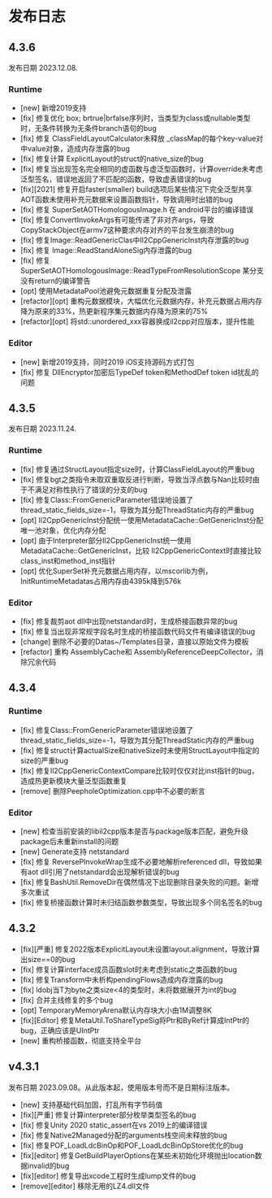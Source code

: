 # 发布日志

## 4.3.6

发布日期 2023.12.08.

### Runtime

- [new] 新增2019支持
- [fix] 修复优化 box; brtrue|brfalse序列时，当类型为class或nullable类型时，无条件转换为无条件branch语句的bug
- [fix] 修复 ClassFieldLayoutCalculator未释放 _classMap的每个key-value对中value对象，造成内存泄露的bug
- [fix] 修复计算 ExplicitLayout的struct的native_size的bug
- [fix] 修复当出现签名完全相同的虚函数与虚泛型函数时，计算override未考虑泛型签名，错误地返回了不匹配的函数，导致虚表错误的bug
- [fix][2021] 修复开启faster(smaller) build选项后某些情况下完全泛型共享AOT函数未使用补充元数据来设置函数指针，导致调用时出错的bug
- [fix] 修复 SuperSetAOTHomologousImage.h 在 android平台的编译错误
- [fix] 修复ConvertInvokeArgs有可能传递了非对齐args，导致CopyStackObject在armv7这种要求内存对齐的平台发生崩溃的bug
- [fix] 修复Image::ReadGenericClas中Il2CppGenericInst内存泄露的bug
- [fix] 修复 Image::ReadStandAloneSig内存泄露的bug
- [fix] 修复 SuperSetAOTHomologousImage::ReadTypeFromResolutionScope 某分支没有return的编译警告
- [opt] 使用MetadataPool池避免元数据重复分配及泄露
- [refactor][opt] 重构元数据模块，大幅优化元数据内存，补充元数据占用内存降为原来的33%，热更新程序集元数据内存降为原来的75%
- [refactor][opt] 将std::unordered_xxx容器换成il2cpp对应版本，提升性能

### Editor

- [new] 新增2019支持，同时2019 iOS支持源码方式打包
- [fix] 修复 DllEncryptor加密后TypeDef token和MethodDef token id扰乱的问题

## 4.3.5

发布日期 2023.11.24.

### Runtime

- [fix] 修复通过StructLayout指定size时，计算ClassFieldLayout的严重bug
- [fix] 修复bgt之类指令未取双重取反进行判断，导致当浮点数与Nan比较时由于不满足对称性执行了错误的分支的bug
- [fix] 修复Class::FromGenericParameter错误地设置了thread_static_fields_size=-1，导致为其分配ThreadStatic内存的严重bug
- [opt] Il2CppGenericInst分配统一使用MetadataCache::GetGenericInst分配唯一池对象，优化内存分配
- [opt] 由于Interpreter部分Il2CppGenericInst统一使用MetadataCache::GetGenericInst，比较 Il2CppGenericContext时直接比较 class_inst和method_inst指针
- [opt] 优化SuperSet补充元数据占用内存，以mscorlib为例，InitRuntimeMetadatas占用内存由4395k降到576k

### Editor

- [fix] 修复裁剪aot dll中出现netstandard时，生成桥接函数异常的bug
- [fix] 修复当出现非常规字段名时生成的桥接函数代码文件有编译错误的bug
- [change] 删除不必要的Datas~/Templates目录，直接以原始文件为模板
- [refactor] 重构 AssemblyCache和 AssemblyReferenceDeepCollector，消除冗余代码

## 4.3.4

### Runtime

- [fix] 修复Class::FromGenericParameter错误地设置了thread_static_fields_size=-1，导致为其分配ThreadStatic内存的严重bug
- [fix] 修复struct计算actualSize和nativeSize时未使用StructLayout中指定的size的严重bug
- [fix] 修复Il2CppGenericContextCompare比较时仅仅对比inst指针的bug，造成热更新模块大量泛型函数重复
- [remove] 删除PeepholeOptimization.cpp中不必要的断言

### Editor

- [new] 检查当前安装的libil2cpp版本是否与package版本匹配，避免升级package后未重新install的问题
- [new] Generate支持 netstandard
- [fix] 修复 ReversePInvokeWrap生成不必要地解析referenced dll，导致如果有aot dll引用了netstandard会出现解析错误的bug
- [fix] 修复BashUtil.RemoveDir在偶然情况下出现删除目录失败的问题。新增多次重试
- [fix] 修复桥接函数计算时未归结函数参数类型，导致出现多个同名签名的bug

## 4.3.2

- [fix][严重] 修复2022版本ExplicitLayout未设置layout.alignment，导致计算出size==0的bug
- [fix] 修复计算interface成员函数slot时未考虑到static之类函数的bug
- [fix] 修复Transform中未析构pendingFlows造成内存泄露的bug
- [fix] ldobj当T为byte之类size<4的类型时，未将数据展开为int的bug
- [fix] 合并主线修复的多个bug
- [opt] TemporaryMemoryArena默认内存块大小由1M调整8K
- [fix][Editor] 修复MetaUtil.ToShareTypeSig将Ptr和ByRef计算成IntPtr的bug，正确应该是UIntPtr
- [new] 重构桥接函数，彻底支持全平台

## v4.3.1

发布日期 2023.09.08。从此版本起，使用版本号而不是日期标注版本。

- [new] 支持基础代码加固，打乱所有字节码值
- [fix][严重] 修复计算interpreter部分枚举类型签名的bug
- [fix] 修复Unity 2020 static_assert在vs 2019上的编译错误
- [fix] 修复Native2Managed分配的arguments栈空间未释放的bug
- [fix] 修复POF_LoadLdcBinOp和POF_LoadLdcBinOpStore优化的bug
- [fix][editor] 修复GetBuildPlayerOptions在某些未初始化环境抛出location数据invalid的bug
- [fix][editor] 修复导出xcode工程时生成lump文件的bug
- [remove][editor] 移除无用的LZ4.dll文件

